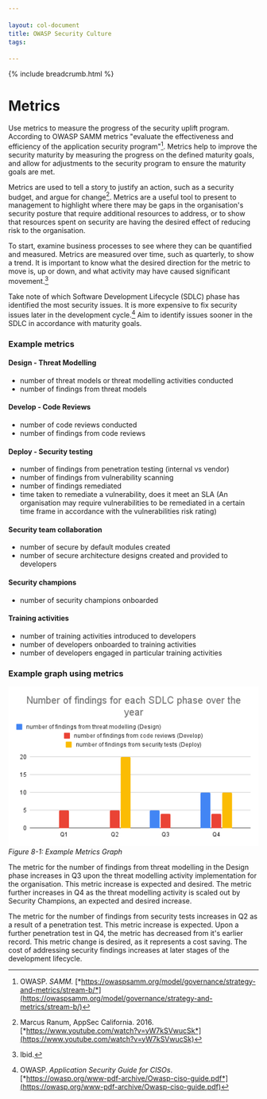 ```yaml
---
  
layout: col-document
title: OWASP Security Culture
tags:

---
```

{% include breadcrumb.html %}
# Metrics

Use metrics to measure the progress of the security uplift program.
According to OWASP SAMM metrics \"evaluate the effectiveness and
efficiency of the application security program\"[^8]. Metrics help to
improve the security maturity by measuring the progress on the defined
maturity goals, and allow for adjustments to the security program to
ensure the maturity goals are met.

Metrics are used to tell a story to justify an action, such as a
security budget, and argue for change[^9]. Metrics are a useful tool
to present to management to highlight where there may be gaps in the
organisation\'s security posture that require additional resources to
address, or to show that resources spent on security are having the
desired effect of reducing risk to the organisation.

To start, examine business processes to see where they can be quantified
and measured. Metrics are measured over time, such as quarterly, to show
a trend. It is important to know what the desired direction for the
metric to move is, up or down, and what activity may have caused
significant movement.[^10]

Take note of which Software Development Lifecycle (SDLC) phase has
identified the most security issues. It is more expensive to fix
security issues later in the development cycle.[^11] Aim to identify
issues sooner in the SDLC in accordance with maturity goals.

### Example metrics

#### Design - Threat Modelling

-   number of threat models or threat modelling activities conducted
-   number of findings from threat models

#### Develop - Code Reviews

-   number of code reviews conducted
-   number of findings from code reviews

#### Deploy - Security testing

-   number of findings from penetration testing (internal vs vendor)
-   number of findings from vulnerability scanning
-   number of findings remediated
-   time taken to remediate a vulnerability, does it meet an SLA (An
    organisation may require vulnerabilities to be remediated in a
    certain time frame in accordance with the vulnerabilities risk
    rating)

#### Security team collaboration

-   number of secure by default modules created
-   number of secure architecture designs created and provided to
    developers

#### Security champions

-   number of security champions onboarded

#### Training activities

-   number of training activities introduced to developers
-   number of developers onboarded to training activities
-   number of developers engaged in particular training activities

### Example graph using metrics

![Example Metrics Graph](images/number_of_findings_sdlc_phase.png)\
*Figure 8-1: Example Metrics Graph*

The metric for the number of findings from threat modelling in the
Design phase increases in Q3 upon the threat modelling activity
implementation for the organisation. This metric increase is expected
and desired. The metric further increases in Q4 as the threat modelling
activity is scaled out by Security Champions, an expected and desired
increase.

The metric for the number of findings from security tests increases in
Q2 as a result of a penetration test. This metric increase is expected.
Upon a further penetration test in Q4, the metric has decreased from
it\'s earlier record. This metric change is desired, as it represents a
cost saving. The cost of addressing security findings increases at later
stages of the development lifecycle.

[^8]:  OWASP. *SAMM.*
    [*https://owaspsamm.org/model/governance/strategy-and-metrics/stream-b/*](https://owaspsamm.org/model/governance/strategy-and-metrics/stream-b/)

[^9]:  Marcus Ranum, AppSec California. 2016.
    [*https://www.youtube.com/watch?v=yW7kSVwucSk*](https://www.youtube.com/watch?v=yW7kSVwucSk)

[^10]:  Ibid.

[^11]:  OWASP. *Application Security Guide for CISOs*.
    [*https://owasp.org/www-pdf-archive/Owasp-ciso-guide.pdf*](https://owasp.org/www-pdf-archive/Owasp-ciso-guide.pdf)